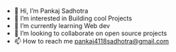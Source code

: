 - 👋 Hi, I’m Pankaj Sadhotra
- 👀 I’m interested in Building cool Projects
- 🌱 I’m currently learning Web dev
- 💞️ I’m looking to collaborate on open source projects
- 📫 How to reach me pankaj4118sadhotra@gmail.com

<!---
zeus-ally/zeus-ally is a ✨ special ✨ repository because its `README.md` (this file) appears on your GitHub profile.
You can click the Preview link to take a look at your changes.
--->
